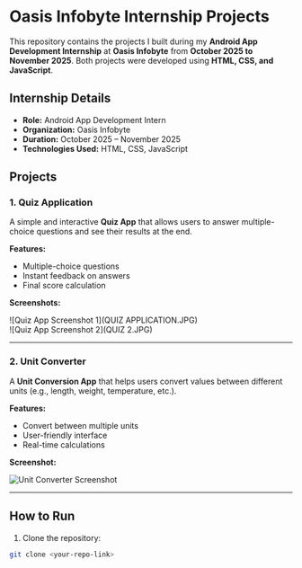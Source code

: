 # Oasis Infobyte Internship Projects

This repository contains the projects I built during my **Android App Development Internship** at **Oasis Infobyte** from **October 2025 to November 2025**. Both projects were developed using **HTML, CSS, and JavaScript**.

## Internship Details

- **Role:** Android App Development Intern  
- **Organization:** Oasis Infobyte  
- **Duration:** October 2025 – November 2025  
- **Technologies Used:** HTML, CSS, JavaScript  

## Projects

### 1. Quiz Application
A simple and interactive **Quiz App** that allows users to answer multiple-choice questions and see their results at the end.  

**Features:**
- Multiple-choice questions  
- Instant feedback on answers  
- Final score calculation  

**Screenshots:**

![Quiz App Screenshot 1](QUIZ APPLICATION.JPG)  
![Quiz App Screenshot 2](QUIZ 2.JPG)  

---

### 2. Unit Converter
A **Unit Conversion App** that helps users convert values between different units (e.g., length, weight, temperature, etc.).  

**Features:**
- Convert between multiple units  
- User-friendly interface  
- Real-time calculations  

**Screenshot:**

![Unit Converter Screenshot](unitconerter.jpg)

---

## How to Run

1. Clone the repository:

```bash
git clone <your-repo-link>

